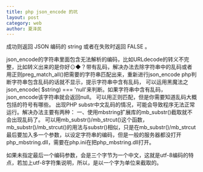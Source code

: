 ```yaml
---
title: php json_encode 的坑
layout: post
category: web
author: 夏泽民
---
```

成功则返回 JSON 编码的 string 或者在失败时返回 FALSE 。
<?php
$a="在水";
$b=substr($a,0,1);
var_dump($b);
//string(1) "�"
var_dump(json_encode($b));
//bool(false)
var_dump(json_encode(false));
//string(5) "false"
var_dump(json_encode($b,JSON_UNESCAPED_SLASHES | JSON_UNESCAPED_UNICODE));
//bool(false)
<!-- more -->
json_encode的字符串里面包含无法解析的编码，比如URLdecode的转义不完整，比如转义出来的是你好⊙◆？带有乱码，解决办法去除字符串中的乱码或者用正则preg_match_all()把需要的字符串匹配出来，重新进行json_encode

php判断字符串包含乱码的话就不显示，提示字符串中含有乱码，
可以运用黑魔法之json_encode( $string) === 'null'来判断。如果字符串中含有乱码，json_encode该字符串就会返回null。

可以用正则匹配，但是你需要知道乱码大概包括的符号有哪些。
出现PHP substr中文乱码的情况，可能会导致程序无法正常运行。解决办法主要有两种：

一、使用mbstring扩展库的mb_substr()截取就不会出现乱码了。

可以用mb_substr()/mb_strcut()这个函数，mb_substr()/mb_strcut()的用法与substr()相似，只是在mb_substr()/mb_strcut最后要加入多一个参数，以设定字符串的编码，但是一般的服务器都没打开php_mbstring.dll，需要在php.ini在把php_mbstring.dll打开。
<?php
  echo mb_substr("php中文字符encode",0,4,"utf-8");
?>
如果未指定最后一个编码参数，会是三个字节为一个中文，这就是utf-8编码的特点，若加上utf-8字符集说明，所以，是以一个字为单位来截取的。
